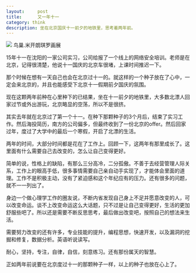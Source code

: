 ```yaml
---
layout:     post
title:      又一年十一
category: think
description: 坐在北京国庆十一前夕的地铁里，思考着两年前。
---
```


![](http://opmi2ydgh.bkt.clouddn.com//18-1-13/583550.jpg)
                  鸟巢.米开朗琪罗画展

15年十一在沈阳的一家公司实习，公司给报了一个线上的网络安全培训。老师是在北京，记得很清楚，他说十一国庆的北京车很堵，上课时间推迟一下。

那个时候在想有一天自己也会在北京过十一的。就这样的一个种子放在了心中，一定会来北京的，并且也能感受下北京十一假期前夕国庆的氛围。

现在这颗两年前种在心里种下的已结果，坐在十一前夕的地铁里，大多数北漂人回家过节或外出游玩，北京略显的空荡，所以不是很挤。

其实去年就在北京过了第一个十一。在种下那颗种子的3个月后，结束了实习工作。然后海投简历，南方的公司偏多，但最终收到了一份北京的offer。然后回家过年，度过了大学中的最后一个寒假，开启了北漂的生活。

两年的时间，大部分时间都是花在了工作上。回顾一下，这两年有那里成长了。这里面有什么需要自己去改变的，怎么让自己变得更好。


简单的说，性格上的缺陷，有那么三分高冷，二分孤傲。不善于去经营管理人际关系，工作上的眼高手低，很多事情需要自己亲自动手实现了，才能体会里面的道理。工作不是积极主动，没有了紧迫感和这个年纪应有的压力。还有很多的问题，就不一一列出了。

身边一个做心理学工作的圈友说，不断内省发现自己身上不足并愿意改变的人，可以改变命运。谈不上改变命运这么大话题，只不过是让自己变得更好，生活的更加舒服些吧了。所以还是需要不断反思思考，最后做出改变吧，按照自己的想法来生活。

需要努力改变的还有许多，专业技能的提升，编程思想，快速开发，以及漏洞的挖掘和修复，数据分析。英语听说读写。

耐心，坚持，专注，自律，自信，刻意练习。还有那份属天的智慧。

正如两年前说要在北京度过十一的那颗种子一样，以上的种子也放在心上了。